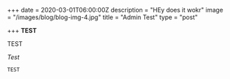 +++
date = 2020-03-01T06:00:00Z
description = "HEy does it wokr"
image = "/images/blog/blog-img-4.jpg"
title = "Admin Test"
type = "post"

+++
**TEST**

TEST

_Test_

    TEST

